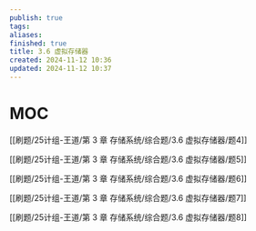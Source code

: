 ```yaml
---
publish: true
tags: 
aliases: 
finished: true
title: 3.6 虚拟存储器
created: 2024-11-12 10:36
updated: 2024-11-12 10:37
---
```

# MOC

[[刷题/25计组-王道/第 3 章 存储系统/综合题/3.6 虚拟存储器/题4]]

[[刷题/25计组-王道/第 3 章 存储系统/综合题/3.6 虚拟存储器/题5]]

[[刷题/25计组-王道/第 3 章 存储系统/综合题/3.6 虚拟存储器/题6]]

[[刷题/25计组-王道/第 3 章 存储系统/综合题/3.6 虚拟存储器/题7]]

[[刷题/25计组-王道/第 3 章 存储系统/综合题/3.6 虚拟存储器/题8]]
